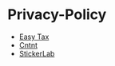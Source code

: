 # Privacy-Policy

* [Easy Tax](./Easy_Tax_privacy_policy.md)  
* [Cntnt](./CNTNT.md)
* [StickerLab](./PrivacyPolicy.StickerLab.md)

